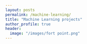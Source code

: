 ```yaml
---
layout: posts
permalink: /machine-learning/
title: "Machine Learning projects"
author_profile: true
header:
  image: "/images/fort point.png"
---
```



